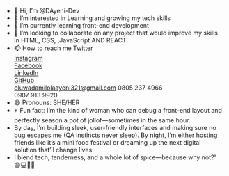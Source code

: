 - 👋 Hi, I’m @DAyeni-Dev
- 👀 I’m interested in Learning and growing my tech skills
- 🌱 I’m currently learning front-end development
- 💞️ I’m looking to collaborate on any project that would improve my skills in HTML, CSS, ,JavaScript AND REACT
- 📫 How to reach me
[Twitter](https://x.com/OraJacob7?t=YPfW_WCnmFa4LXjMeyyHag&s=08)  
[Instagram](https://www.instagram.com/yourfavoritearewa_yorubababe?igsh=MTd1NWM3bWxmZzhkYw==)  
[Facebook](https://www.facebook.com/share/14pdpQh8ND/)  
[LinkedIn](https://www.linkedin.com/in/damilola-rachael-ayeni-631b2618b)  
[GitHub](https://github.com/DAyeni-Dev)  
oluwadamilolaayeni321@gmail.com
0805 237 4966  
0907 913 9920
- 😄 Pronouns: SHE/HER
- ⚡ Fun fact: I’m the kind of woman who can debug a front-end layout and perfectly season a pot of jollof—sometimes in the same hour.
- By day, I’m building sleek, user-friendly interfaces and making sure no bug escapes me (QA instincts never sleep). By night, I’m either hosting friends like it’s a mini food festival or dreaming up the next digital solution that’ll change lives.
- I blend tech, tenderness, and a whole lot of spice—because why not?" 😄💻🍲✨

